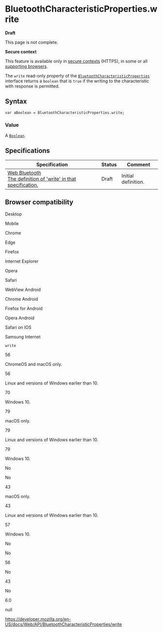# BluetoothCharacteristicProperties.write

**Draft**

This page is not complete.

**Secure context**

This feature is available only in [secure contexts](https://developer.mozilla.org/en-US/docs/Web/Security/Secure_Contexts) (HTTPS), in some or all [supporting browsers](#browser_compatibility).

The `write` read-only property of the [`BluetoothCharacteristicProperties`](../bluetoothcharacteristicproperties) interface returns a `boolean` that is `true` if the writing to the characteristic with response is permitted.

## Syntax

    var aBoolean = BluetoothCharacteristicProperties.write;

### Value

A [`Boolean`](https://developer.mozilla.org/en-US/docs/Web/JavaScript/Reference/Global_Objects/Boolean).

## Specifications

<table><thead><tr class="header"><th>Specification</th><th>Status</th><th>Comment</th></tr></thead><tbody><tr class="odd"><td><a href="https://webbluetoothcg.github.io/web-bluetooth/#dom-bluetoothcharacteristicproperties-write">Web Bluetooth<br />
<span class="small">The definition of 'write' in that specification.</span></a></td><td><span class="spec-draft">Draft</span></td><td>Initial definition.</td></tr></tbody></table>

## Browser compatibility

Desktop

Mobile

Chrome

Edge

Firefox

Internet Explorer

Opera

Safari

WebView Android

Chrome Android

Firefox for Android

Opera Android

Safari on IOS

Samsung Internet

`write`

56

ChromeOS and macOS only.

56

Linux and versions of Windows earlier than 10.

70

Windows 10.

79

macOS only.

79

Linux and versions of Windows earlier than 10.

79

Windows 10.

No

No

43

macOS only.

43

Linux and versions of Windows earlier than 10.

57

Windows 10.

No

No

56

No

43

No

6.0

null

<a href="https://developer.mozilla.org/en-US/docs/Web/API/BluetoothCharacteristicProperties/write" class="_attribution-link">https://developer.mozilla.org/en-US/docs/Web/API/BluetoothCharacteristicProperties/write</a>
